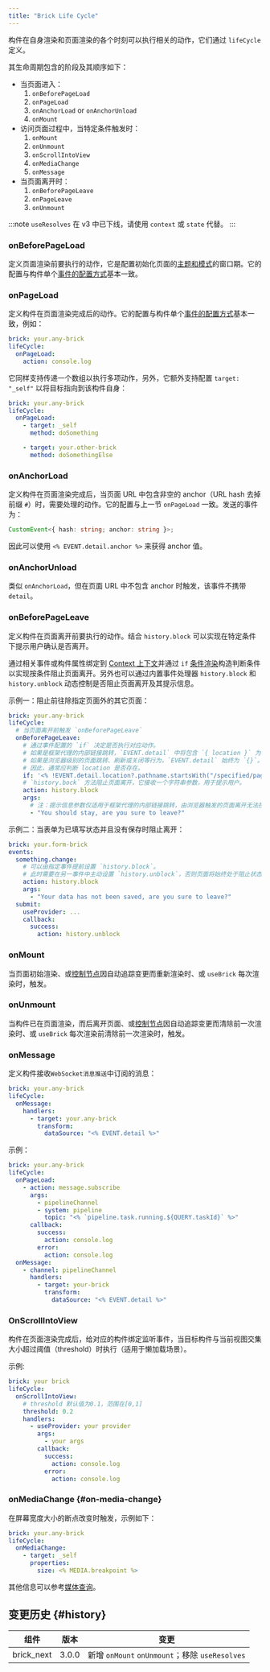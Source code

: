```yaml
---
title: "Brick Life Cycle"
---
```


构件在自身渲染和页面渲染的各个时刻可以执行相关的动作，它们通过 `lifeCycle` 定义。

其生命周期包含的阶段及其顺序如下：

- 当页面进入：
  1. `onBeforePageLoad`
  2. `onPageLoad`
  3. `onAnchorLoad` or `onAnchorUnload`
  4. `onMount`
- 访问页面过程中，当特定条件触发时：
  1. `onMount`
  2. `onUnmount`
  3. `onScrollIntoView`
  4. `onMediaChange`
  5. `onMessage`
- 当页面离开时：
  1. `onBeforePageLeave`
  2. `onPageLeave`
  3. `onUnmount`

:::note
`useResolves` 在 v3 中已下线，请使用 `context` 或 `state` 代替。
:::

### onBeforePageLoad

定义页面渲染前要执行的动作，它是配置初始化页面的[主题和模式]的窗口期。它的配置与构件单个[事件的配置方式]基本一致。

### onPageLoad

定义构件在页面渲染完成后的动作。它的配置与构件单个[事件的配置方式]基本一致，例如：

```yaml
brick: your.any-brick
lifeCycle:
  onPageLoad:
    action: console.log
```

它同样支持传递一个数组以执行多项动作，另外，它额外支持配置 `target: "_self"` 以将目标指向到该构件自身：

```yaml
brick: your.any-brick
lifeCycle:
  onPageLoad:
    - target: _self
      method: doSomething

    - target: your.other-brick
      method: doSomethingElse
```

### onAnchorLoad

定义构件在页面渲染完成后，当页面 URL 中包含非空的 anchor（URL hash 去掉前缀 `#`）时，需要处理的动作。它的配置与上一节 `onPageLoad` 一致。发送的事件为：

```ts
CustomEvent<{ hash: string; anchor: string }>;
```

因此可以使用 `<% EVENT.detail.anchor %>` 来获得 anchor 值。

### onAnchorUnload

类似 `onAnchorLoad`，但在页面 URL 中不包含 anchor 时触发，该事件不携带 `detail`。

### onBeforePageLeave

定义构件在页面离开前要执行的动作。结合 `history.block` 可以实现在特定条件下提示用户确认是否离开。

通过相关事件或构件属性绑定到 [Context 上下文]并通过 `if` [条件渲染]构造判断条件以实现按条件阻止页面离开。另外也可以通过内置事件处理器 `history.block` 和 `history.unblock` 动态控制是否阻止页面离开及其提示信息。

示例一：阻止前往除指定页面外的其它页面：

```yaml
brick: your.any-brick
lifeCycle:
  # 当页面离开前触发 `onBeforePageLeave`
  onBeforePageLeave:
    # 通过事件配置的 `if` 决定是否执行对应动作。
    # 如果是框架代理的内部链接跳转，`EVENT.detail` 中将包含 `{ location }` 为将要跳转的目标页面的地址信息。
    # 如果是浏览器级别的页面跳转、刷新或关闭等行为，`EVENT.detail` 始终为 `{}`。
    # 因此，通常应判断 location 是否存在。
    if: '<% !EVENT.detail.location?.pathname.startsWith("/specified/page") %>'
    # `history.bock` 方法阻止页面离开，它接收一个字符串参数，用于提示用户。
    action: history.block
    args:
      # 注：提示信息参数仅适用于框架代理的内部链接跳转，由浏览器触发的页面离开无法控制提示信息。
      - "You should stay, are you sure to leave?"
```

示例二：当表单为已填写状态并且没有保存时阻止离开：

```yaml
brick: your.form-brick
events:
  something.change:
    # 可以由指定事件提前设置 `history.block`。
    # 此时需要在另一事件中主动设置 `history.unblock`，否则页面将始终处于阻止状态。
    action: history.block
    args:
      - "Your data has not been saved, are you sure to leave?"
  submit:
    useProvider: ...
    callback:
      success:
        action: history.unblock
```

### onMount

当页面初始渲染、或[控制节点]因自动追踪变更而重新渲染时、或 `useBrick` 每次渲染时，触发。

### onUnmount

当构件已在页面渲染，而后离开页面、或[控制节点]因自动追踪变更而清除前一次渲染时、或 `useBrick` 每次渲染前清除前一次渲染时，触发。

### onMessage

定义构件接收`WebSocket消息推送`中订阅的消息：

```yaml
brick: your.any-brick
lifeCycle:
  onMessage:
    handlers:
      - target: your.any-brick
        transform:
          dataSource: "<% EVENT.detail %>"
```

示例：

```yaml
brick: your.any-brick
lifeCycle:
  onPageLoad:
    - action: message.subscribe
      args:
        - pipelineChannel
        - system: pipeline
          topic: "<% `pipeline.task.running.${QUERY.taskId}` %>"
      callback:
        success:
          action: console.log
        error:
          action: console.log
  onMessage:
    - channel: pipelineChannel
      handlers:
        - target: your-brick
          transform:
            dataSource: "<% EVENT.detail %>"
```

### OnScrollIntoView

构件在页面渲染完成后，给对应的构件绑定监听事件，当目标构件与当前视图交集大小超过阈值（threshold）时执行（适用于懒加载场景）。

示例:

```yaml
brick: your brick
lifeCycle:
  onScrollIntoView:
    # threshold 默认值为0.1，范围在[0,1]
    threshold: 0.2
    handlers:
      - useProvider: your provider
        args:
          - your args
        callback:
          success:
            action: console.log
          error:
            action: console.log
```

### onMediaChange {#on-media-change}

在屏幕宽度大小的断点改变时触发，示例如下：

```yaml
brick: your.any-brick
lifeCycle:
  onMediaChange:
    - target: _self
      properties:
        size: <% MEDIA.breakpoint %>
```

其他信息可以参考[媒体查询](media-query.md)。

## 变更历史 {#history}

| 组件       | 版本  | 变更                                           |
| ---------- | ----- | ---------------------------------------------- |
| brick_next | 3.0.0 | 新增 `onMount` `onUnmount`；移除 `useResolves` |

[主题和模式]: theme-and-mode.md
[事件的配置方式]: events.md
[条件渲染]: conditional-rendering.md
[context 上下文]: context.md
[控制节点]: control-nodes.md
